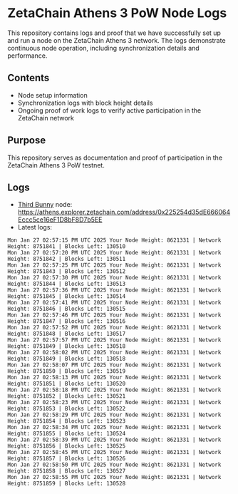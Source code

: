 # ZetaChain Athens 3 PoW Node Logs
This repository contains logs and proof that we have successfully set up and run a node on the ZetaChain Athens 3 network. The logs demonstrate continuous node operation, including synchronization details and performance.

## Contents
- Node setup information
- Synchronization logs with block height details
- Ongoing proof of work logs to verify active participation in the ZetaChain network

## Purpose
This repository serves as documentation and proof of participation in the ZetaChain Athens 3 PoW testnet.

## Logs

- [Third Bunny](https://thirdbunny.xyz/) node: https://athens.explorer.zetachain.com/address/0x225254d35dE666064Eccc5ce16eF1D8bF8D7b5EE
- Latest logs:
```
Mon Jan 27 02:57:15 PM UTC 2025 Your Node Height: 8621331 | Network Height: 8751841 | Blocks Left: 130510
Mon Jan 27 02:57:20 PM UTC 2025 Your Node Height: 8621331 | Network Height: 8751842 | Blocks Left: 130511
Mon Jan 27 02:57:25 PM UTC 2025 Your Node Height: 8621331 | Network Height: 8751843 | Blocks Left: 130512
Mon Jan 27 02:57:30 PM UTC 2025 Your Node Height: 8621331 | Network Height: 8751844 | Blocks Left: 130513
Mon Jan 27 02:57:36 PM UTC 2025 Your Node Height: 8621331 | Network Height: 8751845 | Blocks Left: 130514
Mon Jan 27 02:57:41 PM UTC 2025 Your Node Height: 8621331 | Network Height: 8751846 | Blocks Left: 130515
Mon Jan 27 02:57:46 PM UTC 2025 Your Node Height: 8621331 | Network Height: 8751847 | Blocks Left: 130516
Mon Jan 27 02:57:52 PM UTC 2025 Your Node Height: 8621331 | Network Height: 8751848 | Blocks Left: 130517
Mon Jan 27 02:57:57 PM UTC 2025 Your Node Height: 8621331 | Network Height: 8751849 | Blocks Left: 130518
Mon Jan 27 02:58:02 PM UTC 2025 Your Node Height: 8621331 | Network Height: 8751849 | Blocks Left: 130518
Mon Jan 27 02:58:07 PM UTC 2025 Your Node Height: 8621331 | Network Height: 8751850 | Blocks Left: 130519
Mon Jan 27 02:58:13 PM UTC 2025 Your Node Height: 8621331 | Network Height: 8751851 | Blocks Left: 130520
Mon Jan 27 02:58:18 PM UTC 2025 Your Node Height: 8621331 | Network Height: 8751852 | Blocks Left: 130521
Mon Jan 27 02:58:23 PM UTC 2025 Your Node Height: 8621331 | Network Height: 8751853 | Blocks Left: 130522
Mon Jan 27 02:58:29 PM UTC 2025 Your Node Height: 8621331 | Network Height: 8751854 | Blocks Left: 130523
Mon Jan 27 02:58:34 PM UTC 2025 Your Node Height: 8621331 | Network Height: 8751855 | Blocks Left: 130524
Mon Jan 27 02:58:39 PM UTC 2025 Your Node Height: 8621331 | Network Height: 8751856 | Blocks Left: 130525
Mon Jan 27 02:58:45 PM UTC 2025 Your Node Height: 8621331 | Network Height: 8751857 | Blocks Left: 130526
Mon Jan 27 02:58:50 PM UTC 2025 Your Node Height: 8621331 | Network Height: 8751858 | Blocks Left: 130527
Mon Jan 27 02:58:55 PM UTC 2025 Your Node Height: 8621331 | Network Height: 8751859 | Blocks Left: 130528
```
